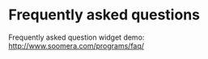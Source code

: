 # Frequently asked questions
Frequently asked question widget demo: http://www.soomera.com/programs/faq/
